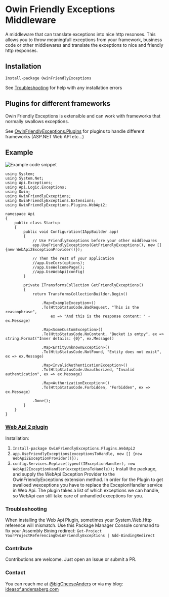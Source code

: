 # Owin Friendly Exceptions Middleware

A middleware that can translate exceptions into nice http resonses. This allows you to throw meaningfull exceptions from your framework, business code or other middlewares and translate the exceptions to nice and friendly http responses.

## Installation

`Install-package OwinFriendlyExceptions`

See [Troubleshooting](#troubleshooting) for help with any installation errors

## Plugins for different frameworks
Owin Friendly Exceptions is extensible and can work with frameworks that normally swallows exceptions.

See [OwinFriendlyExceptions.Plugins](https://github.com/abergs/OwinFriendlyExceptions.Plugins) for plugins to handle different frameworks (ASP.NET Web API etc...) 

## Example
![Example code snippet](https://cloud.githubusercontent.com/assets/357283/6561001/44427032-c68e-11e4-8dae-f24146c9bf78.PNG)

    using System;
    using System.Net;
    using Api.Exceptions;
    using Api.Logic.Exceptions;
    using Owin;
    using OwinFriendlyExceptions;
    using OwinFriendlyExceptions.Extensions;
    using OwinFriendlyExceptions.Plugins.WebApi2;
    
    namespace Api
    {
        public class Startup
        {
            public void Configuration(IAppBuilder app)
            {
                // Use FriendlyExceptions before your other middlewares
                app.UseFriendlyExceptions(GetFriendlyExceptions(), new [] {new WebApi2ExceptionProvider()});
    
                // Then the rest of your application
                //app.UseCors(options);
                //app.UseWelcomePage();
                //app.UseWebApi(config)
            }
    
            private ITransformsCollection GetFriendlyExceptions()
            {
                return TransformsCollectionBuilder.Begin()
    
                    .Map<ExampleException>()
                    .To(HttpStatusCode.BadRequest, "This is the reasonphrase",
                        ex => "And this is the response content: " + ex.Message)
    
                    .Map<SomeCustomException>()
                    .To(HttpStatusCode.NoContent, "Bucket is emtpy", ex => string.Format("Inner details: {0}", ex.Message))
    
                    .Map<EntityUnknownException>()
                    .To(HttpStatusCode.NotFound, "Entity does not exist", ex => ex.Message)
    
                    .Map<InvalidAuthenticationException>()
                    .To(HttpStatusCode.Unauthorized, "Invalid authentication", ex => ex.Message)
    
                    .Map<AuthorizationException>()
                    .To(HttpStatusCode.Forbidden, "Forbidden", ex => ex.Message)
    
                .Done();
            }
        }
    }

### [Web Api 2 plugin](https://github.com/abergs/OwinFriendlyExceptions.Plugins)

Installation:  

1. `Install-package OwinFriendlyExceptions.Plugins.WebApi2`
2. `app.UseFriendlyExceptions(exceptionsToHandle, new [] {new WebApi2ExceptionProvider()});`
3. `config.Services.Replace(typeof(IExceptionHandler), new WebApi2ExceptionHandler(exceptionsToHandle));`
Install the package, and supply the WebApi Exception Provider to the OwinFriendlyExceptions extension method. In order for the Plugin to get swalloed wexceptions you have to replace the ExcepionHandler service in Web Api. The plugin takes a list of which exceptions we can handle, so WebApi can still take care of unhandled exceptions for you.



### Troubleshooting
When installing the Web Api Plugin, sometimes your System.Web.Http reference will mismatch. Use this Package Manager Console command to fix your Assembly Bining redirect:   `Get-Project YourProjectReferencingOwinFriendlyExceptions | Add-BindingRedirect`

### Contribute
Contributions are welcome. Just open an Issue or submit a PR. 

### Contact
You can reach me at [@bigCheeseAnders](https://twitter.com/bigcheeseanders) or via my blog: [ideasof.andersaberg.com](http://ideasof.andersaberg.com/)
